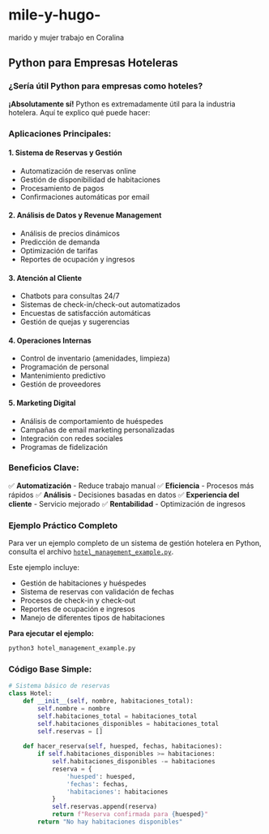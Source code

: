 # mile-y-hugo-
marido y mujer
trabajo en Coralina

## Python para Empresas Hoteleras

### ¿Sería útil Python para empresas como hoteles?

**¡Absolutamente sí!** Python es extremadamente útil para la industria hotelera. Aquí te explico qué puede hacer:

### Aplicaciones Principales:

#### 1. **Sistema de Reservas y Gestión**
- Automatización de reservas online
- Gestión de disponibilidad de habitaciones
- Procesamiento de pagos
- Confirmaciones automáticas por email

#### 2. **Análisis de Datos y Revenue Management**
- Análisis de precios dinámicos
- Predicción de demanda
- Optimización de tarifas
- Reportes de ocupación y ingresos

#### 3. **Atención al Cliente**
- Chatbots para consultas 24/7
- Sistemas de check-in/check-out automatizados
- Encuestas de satisfacción automáticas
- Gestión de quejas y sugerencias

#### 4. **Operaciones Internas**
- Control de inventario (amenidades, limpieza)
- Programación de personal
- Mantenimiento predictivo
- Gestión de proveedores

#### 5. **Marketing Digital**
- Análisis de comportamiento de huéspedes
- Campañas de email marketing personalizadas
- Integración con redes sociales
- Programas de fidelización

### Beneficios Clave:
✅ **Automatización** - Reduce trabajo manual
✅ **Eficiencia** - Procesos más rápidos
✅ **Análisis** - Decisiones basadas en datos
✅ **Experiencia del cliente** - Servicio mejorado
✅ **Rentabilidad** - Optimización de ingresos

### Ejemplo Práctico Completo

Para ver un ejemplo completo de un sistema de gestión hotelera en Python, consulta el archivo [`hotel_management_example.py`](./hotel_management_example.py).

Este ejemplo incluye:
- Gestión de habitaciones y huéspedes
- Sistema de reservas con validación de fechas
- Procesos de check-in y check-out
- Reportes de ocupación e ingresos
- Manejo de diferentes tipos de habitaciones

**Para ejecutar el ejemplo:**
```bash
python3 hotel_management_example.py
```

### Código Base Simple:
```python
# Sistema básico de reservas
class Hotel:
    def __init__(self, nombre, habitaciones_total):
        self.nombre = nombre
        self.habitaciones_total = habitaciones_total
        self.habitaciones_disponibles = habitaciones_total
        self.reservas = []
    
    def hacer_reserva(self, huesped, fechas, habitaciones):
        if self.habitaciones_disponibles >= habitaciones:
            self.habitaciones_disponibles -= habitaciones
            reserva = {
                'huesped': huesped,
                'fechas': fechas,
                'habitaciones': habitaciones
            }
            self.reservas.append(reserva)
            return f"Reserva confirmada para {huesped}"
        return "No hay habitaciones disponibles"
```
